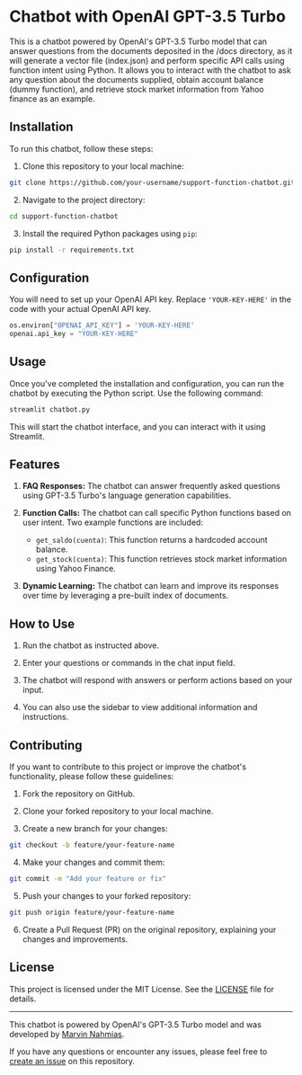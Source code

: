 # Chatbot with OpenAI GPT-3.5 Turbo

This is a chatbot powered by OpenAI's GPT-3.5 Turbo model that can answer questions from the documents deposited in the /docs directory, as it will generate a vector file (index.json) and perform specific API calls using function intent using Python. It allows you to interact with the chatbot to ask any question about the documents supplied, obtain account balance (dummy function), and retrieve stock market information from Yahoo finance as an example.

## Installation

To run this chatbot, follow these steps:

1. Clone this repository to your local machine:

```bash
git clone https://github.com/your-username/support-function-chatbot.git
```

2. Navigate to the project directory:

```bash
cd support-function-chatbot
```

3. Install the required Python packages using `pip`:

```bash
pip install -r requirements.txt
```

## Configuration

You will need to set up your OpenAI API key. Replace `'YOUR-KEY-HERE'` in the code with your actual OpenAI API key.

```python
os.environ["OPENAI_API_KEY"] = 'YOUR-KEY-HERE'
openai.api_key = "YOUR-KEY-HERE" 
```

## Usage

Once you've completed the installation and configuration, you can run the chatbot by executing the Python script. Use the following command:

```bash
streamlit chatbot.py
```

This will start the chatbot interface, and you can interact with it using Streamlit.

## Features

1. **FAQ Responses:** The chatbot can answer frequently asked questions using GPT-3.5 Turbo's language generation capabilities.

2. **Function Calls:** The chatbot can call specific Python functions based on user intent. Two example functions are included:

    - `get_saldo(cuenta)`: This function returns a hardcoded account balance.
    - `get_stock(cuenta)`: This function retrieves stock market information using Yahoo Finance.

3. **Dynamic Learning:** The chatbot can learn and improve its responses over time by leveraging a pre-built index of documents.

## How to Use

1. Run the chatbot as instructed above.

2. Enter your questions or commands in the chat input field.

3. The chatbot will respond with answers or perform actions based on your input.

4. You can also use the sidebar to view additional information and instructions.

## Contributing

If you want to contribute to this project or improve the chatbot's functionality, please follow these guidelines:

1. Fork the repository on GitHub.

2. Clone your forked repository to your local machine.

3. Create a new branch for your changes:

```bash
git checkout -b feature/your-feature-name
```

4. Make your changes and commit them:

```bash
git commit -m "Add your feature or fix"
```

5. Push your changes to your forked repository:

```bash
git push origin feature/your-feature-name
```

6. Create a Pull Request (PR) on the original repository, explaining your changes and improvements.

## License

This project is licensed under the MIT License. See the [LICENSE](https://github.com/mexmarv/support-function-chatbot/LICENSE) file for details.

---

This chatbot is powered by OpenAI's GPT-3.5 Turbo model and was developed by [Marvin Nahmias](https://github.com/mexmarv).

If you have any questions or encounter any issues, please feel free to [create an issue](https://github.com/mexmarv/support-function-chatbot/issues) on this repository.